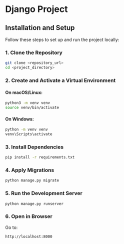# Django Project

## Installation and Setup

Follow these steps to set up and run the project locally:

### 1. Clone the Repository
```bash
git clone <repository_url>
cd <project_directory>
```

### 2. Create and Activate a Virtual Environment
#### On macOS/Linux:
```bash
python3 -m venv venv
source venv/bin/activate
```
#### On Windows:
```bash
python -m venv venv
venv\Scripts\activate
```

### 3. Install Dependencies
```bash
pip install -r requirements.txt
```

### 4. Apply Migrations
```bash
python manage.py migrate
```

### 5. Run the Development Server
```bash
python manage.py runserver
```

### 6. Open in Browser
Go to:
```
http://localhost:8000
```
